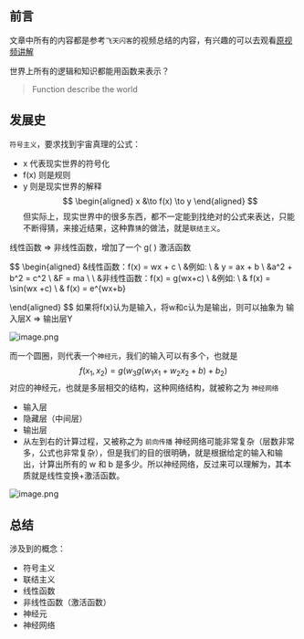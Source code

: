 ## 前言
文章中所有的内容都是参考`飞天闪客`的视频总结的内容，有兴趣的可以去观看[原视频讲解](https://space.bilibili.com/325864133)


世界上所有的逻辑和知识都能用函数来表示？

> Function describe the world

## 发展史

`符号主义`，要求找到宇宙真理的公式：
- x 代表现实世界的符号化
- f(x) 则是规则
- y 则是现实世界的解释
 $$
\begin{aligned}
    x &\to f(x) \to y
\end{aligned}
$$
但实际上，现实世界中的很多东西，都不一定能到找绝对的公式来表达，只能不断得猜，来接近结果，这种靠`猜`的做法，就是`联结主义`。

线性函数 => 非线性函数，增加了一个 g( ) 激活函数

$$
\begin{aligned}
    &线性函数：f(x) = wx + c \\
    &例如: \\
    & y = ax + b \\
    &a^2 + b^2 = c^2 \\
    &F = ma \\
    \\
    &非线性函数：f(x) = g(wx+c) \\
    &例如: \\
    & f(x) = \sin(wx +c) \\
    & f(x) = e^{wx+b}
    
\end{aligned}
$$
如果将f(x)认为是输入，将w和c认为是输出，则可以抽象为 输入层X => 输出层Y

![image.png](https://happychan.oss-cn-shenzhen.aliyuncs.com/picgo/20250419234439.png)

而一个圆圈，则代表一个`神经元`，我们的输入可以有多个，也就是
$$
f(x_{1}, x_{2}) = g(w_{3}g(w_{1}x_{1}+w_{2}x_{2}+b)+b_{2})
$$
对应的神经元，也就是多层相交的结构，这种网络结构，就被称之为 `神经网络`
- 输入层
- 隐藏层（中间层）
- 输出层
- 从左到右的计算过程，又被称之为 `前向传播`
神经网络可能非常复杂（层数非常多，公式也非常复杂），但是我们的目的很明确，就是根据给定的输入和输出，计算出所有的 w 和 b 是多少。所以神经网络，反过来可以理解为，其本质就是线性变换+激活函数。

![image.png](https://happychan.oss-cn-shenzhen.aliyuncs.com/picgo/20250419234749.png)

## 总结
涉及到的概念：
- 符号主义
- 联结主义
- 线性函数
- 非线性函数（激活函数）
- 神经元
- 神经网络









